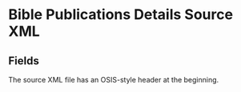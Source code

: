 # Bible Publications Details Source XML

## Fields

The source XML file has an OSIS-style header at the beginning.
